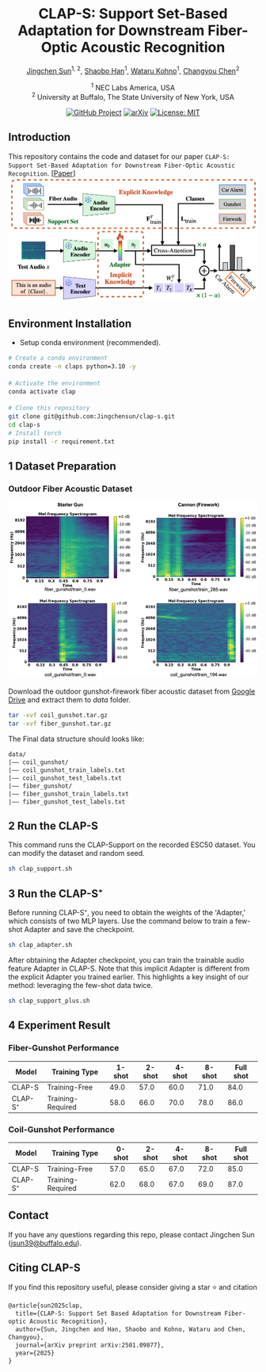 <div align="center">
<h1> CLAP-S: Support Set-Based Adaptation for Downstream Fiber-Optic Acoustic Recognition </h1>

[Jingchen Sun](https://jingchensun.github.io/)<sup>1, 2</sup>, [Shaobo Han](https://shaobohan.net/)<sup>1</sup>, [Wataru Kohno](https://scholar.google.es/citations?user=-o4nExgAAAAJ&hl=vi)<sup>1</sup>, [Changyou Chen](https://cse.buffalo.edu/~changyou/)<sup>2</sup>

<sup>1</sup>  NEC Labs America, USA  
<sup>2</sup>  University at Buffalo, The State University of New York, USA


[![GitHub Project](https://img.shields.io/badge/GitHub-Project-blue?logo=github)](https://github.com/Jingchensun/clap-s)
[![arXiv](https://img.shields.io/badge/arXiv-2501.09877-b31b1b.svg)](https://arxiv.org/abs/2501.09877) [![License: MIT](https://img.shields.io/badge/License-MIT-yellow.svg)](https://opensource.org/licenses/MIT)
</div>

## Introduction
This repository contains the code and dataset for our paper `CLAP-S: Support Set-Based Adaptation for Downstream Fiber-Optic Acoustic Recognition`. [[Paper](https://arxiv.org/abs/2501.09877)]
![clap_diagrams](examples/main.png)

## Environment Installation
* Setup conda environment (recommended).
```bash
# Create a conda environment
conda create -n claps python=3.10 -y

# Activate the environment
conda activate clap

# Clone this repository
git clone git@github.com:Jingchensun/clap-s.git
cd clap-s
# Install torch
pip install -r requirement.txt
```

## 1 Dataset Preparation
### Outdoor Fiber Acoustic Dataset

<div style="text-align: center;">
  <!-- <p><a href="examples/train_367.wav">audio sample: Crackers</a></p> -->
  <img src="examples/dataset.png" alt="audio sample: Crackers">
</div>

Download the outdoor gunshot-firework fiber acoustic dataset from [Google Drive](https://drive.google.com/drive/folders/1P45O415eiUN_Emp1ENTRkB5wcw2wCRos?ths=true) and extract them to $data$ folder.
```bash
tar -xvf coil_gunshot.tar.gz
tar -xvf fiber_gunshot.tar.gz
```
The Final data structure should looks like:
```
data/
|–– coil_gunshot/
|–– coil_gunshot_train_labels.txt
|–– coil_gunshot_test_labels.txt
|–– fiber_gunshot/
|–– fiber_gunshot_train_labels.txt
|–– fiber_gunshot_test_labels.txt
```


## 2 Run the CLAP-S
This command runs the CLAP-Support on the recorded ESC50 dataset. You can modify the dataset and random seed.

```bash
sh clap_support.sh 
```

## 3 Run the CLAP-S⁺ 
Before running CLAP-S⁺, you need to obtain the weights of the 'Adapter,' which consists of two MLP layers. Use the command below to train a few-shot Adapter and save the checkpoint.

```bash
sh clap_adapter.sh
```
After obtaining the Adapter checkpoint, you can train the trainable audio feature Adapter in CLAP-S. Note that this implicit Adapter is different from the explicit Adapter you trained earlier. This highlights a key insight of our method: leveraging the few-shot data twice.

```bash
sh clap_support_plus.sh
```
## 4 Experiment Result
### Fiber-Gunshot Performance

| Model  | Training Type       | 1-shot | 2-shot | 4-shot | 8-shot | Full shot |
|--------|---------------------|--------|--------|--------|--------|-----------|
| CLAP-S  | Training-Free      | 49.0   | 57.0   | 60.0   | 71.0   | 84.0      |
| CLAP-S⁺ | Training-Required  | 58.0   | 66.0   | 70.0   | 78.0   | 86.0      |

### Coil-Gunshot Performance

| Model  | Training Type       | 0-shot | 2-shot | 4-shot | 8-shot | Full shot |
|--------|---------------------|--------|--------|--------|--------|-----------|
| CLAP-S  | Training-Free      | 57.0   | 65.0   | 67.0   | 72.0   | 85.0      |
| CLAP-S⁺ | Training-Required  | 62.0   | 68.0   | 67.0   | 69.0   | 87.0      |

## Contact
If you have any questions regarding this repo, please contact Jingchen Sun (jsun39@buffalo.edu).

## Citing CLAP-S

If you find this repository useful, please consider giving a star :star: and citation

```
@article{sun2025clap,
  title={CLAP-S: Support Set Based Adaptation for Downstream Fiber-optic Acoustic Recognition},
  author={Sun, Jingchen and Han, Shaobo and Kohno, Wataru and Chen, Changyou},
  journal={arXiv preprint arXiv:2501.09877},
  year={2025}
}
```
